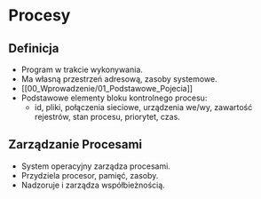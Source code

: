 # Procesy

## Definicja
- Program w trakcie wykonywania.
- Ma własną przestrzeń adresową, zasoby systemowe.
- [[00_Wprowadzenie/01_Podstawowe_Pojecia]]
- Podstawowe elementy bloku kontrolnego procesu:
    - id, pliki, połączenia sieciowe, urządzenia we/wy, zawartość rejestrów, stan procesu, priorytet, czas.

## Zarządzanie Procesami
- System operacyjny zarządza procesami.
- Przydziela procesor, pamięć, zasoby.
- Nadzoruje i zarządza współbieżnością.
